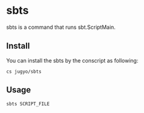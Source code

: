 sbts
====

sbts is a command that runs sbt.ScriptMain.

Install
----

You can install the sbts by the conscript as following:

    cs jugyo/sbts

Usage
----

    sbts SCRIPT_FILE
